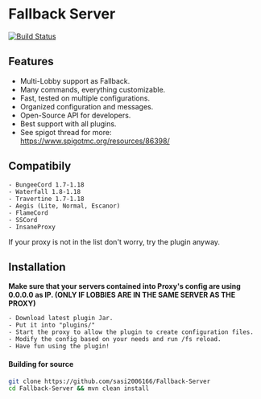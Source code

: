 # Fallback Server
[![Build Status](https://travis-ci.org/joemccann/dillinger.svg?branch=master)](https://travis-ci.org/joemccann/dillinger)
## Features

- Multi-Lobby support as Fallback.
- Many commands, everything customizable.
- Fast, tested on multiple configurations.
- Organized configuration and messages.
- Open-Source API for developers.
- Best support with all plugins.
- See spigot thread for more: https://www.spigotmc.org/resources/86398/

## Compatibily

```
- BungeeCord 1.7-1.18
- Waterfall 1.8-1.18
- Travertine 1.7-1.18
- Aegis (Lite, Normal, Escanor)
- FlameCord
- SSCord
- InsaneProxy
```

If your proxy is not in the list don't worry, try the plugin anyway.

## Installation

**Make sure that your servers contained into Proxy's config are using 0.0.0.0 as IP. (ONLY IF LOBBIES ARE IN THE SAME SERVER AS THE PROXY)**

```
- Download latest plugin Jar.
- Put it into "plugins/"
- Start the proxy to allow the plugin to create configuration files.
- Modify the config based on your needs and run /fs reload.
- Have fun using the plugin!
```

#### Building for source

```sh
git clone https://github.com/sasi2006166/Fallback-Server
cd Fallback-Server && mvn clean install
```

